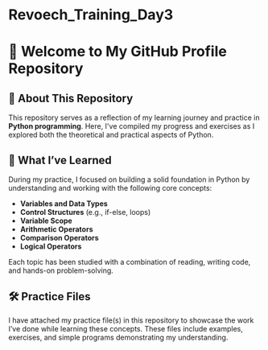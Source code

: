 # Revoech_Training_Day3

# 👋 Welcome to My GitHub Profile Repository

## 📘 About This Repository

This repository serves as a reflection of my learning journey and practice in **Python programming**. Here, I've compiled my progress and exercises as I explored both the theoretical and practical aspects of Python.

## 🧠 What I’ve Learned

During my practice, I focused on building a solid foundation in Python by understanding and working with the following core concepts:

- **Variables and Data Types**  
- **Control Structures** (e.g., if-else, loops)  
- **Variable Scope**  
- **Arithmetic Operators**  
- **Comparison Operators**  
- **Logical Operators**

Each topic has been studied with a combination of reading, writing code, and hands-on problem-solving.

## 🛠️ Practice Files

I have attached my practice file(s) in this repository to showcase the work I’ve done while learning these concepts. These files include examples, exercises, and simple programs demonstrating my understanding.

